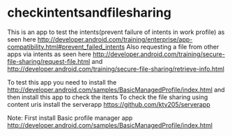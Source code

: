 # checkintentsandfilesharing

This is an app to test the intents(prevent failure of intents in work profile) as seen here 
http://developer.android.com/training/enterprise/app-compatibility.html#prevent_failed_intents
Also requesting a file from other apps via intents as seen here 
http://developer.android.com/training/secure-file-sharing/request-file.html and 
http://developer.android.com/training/secure-file-sharing/retrieve-info.html

To test this app you need to install the http://developer.android.com/samples/BasicManagedProfile/index.html
and then install this app to check the itents
To check the file sharing using content uris install the serverapp https://github.com/ktv205/serverapp

Note: First install Basic profile manager app http://developer.android.com/samples/BasicManagedProfile/index.html
